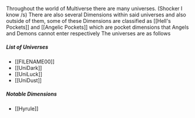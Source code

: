 Throughout the world of Multiverse there are many universes. (Shocker I know /s)
There are also several Dimensions within said universes and also outside of them, some of these Dimensions are classified as [[Hell's Pockets]] and [[Angelic Pockets]] which are pocket dimensions that Angels and Demons cannot enter respectively
The universes are as follows
##### List of Universes 
- [[FILENAME00]]
- [[UniDark]] 
- [[UniLuck]]
- [[UniDust]]
##### Notable Dimensions
- [[Hyrule]]